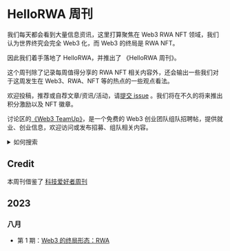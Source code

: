 # HelloRWA 周刊

我们每天都会看到大量信息资讯，这里打算聚焦在 Web3 RWA NFT 领域，我们认为世界终究会完全 Web3 化，而 Web3 的终局是 RWA NFT。

因此我们着手落地了 HelloRWA，并推出了 《HelloRWA 周刊》。

这个周刊除了记录每周值得分享的 RWA NFT 相关内容外，还会输出一些我们对于这周发生在 Web3、RWA、NFT 等的热点的一些观点看法。

欢迎投稿，推荐或自荐文章/资讯/活动，请[提交 issue](https://github.com/HelloRWA/weekly/issues) 。我们将在不久的将来推出积分激励以及 NFT 徽章。

讨论区的[《Web3 TeamUp》](https://github.com/HelloRWA/weekly/discussions/categories/team-up)，是一个免费的 Web3 创业团队组队招聘帖，提供就业、创业信息，欢迎访问或发布招募、组队相关内容。

<details>
<summary> 如何搜索 </summary>

可以使用下面的几种方法进行搜索。

1、使用 GitHub 自带的网页搜索。

2、使用 [Sourcegraph.com](https://sourcegraph.com/github.com/HelloRWA/weekly) 进行搜索。

3、将这个仓库克隆到本地，然后在仓库目录使用下面的命令。

```bash
$ grep -nri [搜索词] content
```

比如，搜索 NFT 相关内容。

```bash
$ grep -nri NFT content
```

</details>

## Credit

本周刊借鉴了 [科技爱好者周刊](https://github.com/ruanyf/weekly/blob/master/README.md)

## 2023

### 八月

- 第 1 期：[Web3 的终局形态：RWA](content/001.md)
